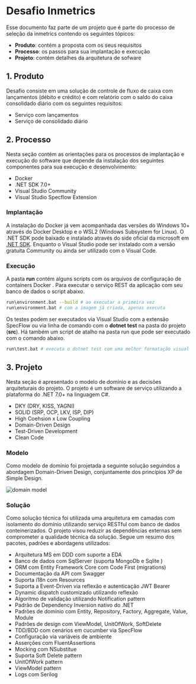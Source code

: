 # Desafio Inmetrics

Esse documento faz parte de um projeto que é parte do processo de seleção da inmetrics contendo os seguintes tópicos:

* **Produto**: contém a proposta com os seus requisitos
* **Processo**:  os passos para sua implantação e execução
* **Projeto**: contém detalhes da arquitetura de sofware

## 1. Produto

Desafio consiste em uma solução de controle de fluxo de caixa com lançamentos (débito e crédito) e com relatório com o saldo do caixa consolidado diário com os seguintes requisitos:

* Serviço com lançamentos
* Serviço de consolidado diário

## 2. Processo

Nesta seção contém as orientações para os processos de implantação e execução do software que depende da instalação dos seguintes componentes para sua execução e desenvolvimento:

* Docker
* .NET SDK 7.0+
* Visual Studio Community
* Visual Studio Specflow Extension

### Implantação

A instalação do Docker já vem acompanhada das versões do Windows 10+ através do Docker Desktop e o WSL2 (Windows Subsystem for Linux).  O .NET SDK pode baixado e instalado através do side oficial da microsoft em [.NET SDK](https://dotnet.microsoft.com/en-us/download). Enquanto o Visual Studio pode ser instalado com a versão gratuíta Community ou ainda ser utilizado com o Visual Code.

### Execução 

A pasta **run** contém alguns scripts com os arquivos de configuração de containers Docker . Para executar o serviço REST da aplicação com seu banco de dados o script abaixo.

```bash
run\environment.bat --build # ao executar a primeira vez
run\environment.bat # com a imagem já criada, apenas executa
```

Os testes podem ser executados via Visual Studio com a extensão SpecFlow ou via linha de comando com o **dotnet test** na pasta do projeto (**src**). Há também um script de atalho na pasta run que pode ser executado com o comando abaixo.

```bash
run\test.bat # executa o dotnet test com uma melhor formatação visual
```

## 3. Projeto

Nesta seção é apresentado o modelo de domínio e as decisões arquiteturais do projeto. O projeto é um software de serviço utilizando a plataforma do .NET 7.0+ na linguagem C#.

* DKY (DRY, KISS, YAGNI)
* SOLID (SRP, OCP, LKV, ISP, DIP)
* High Coehsion x Low Coupling
* Domain-Driven Design
* Test-Driven Development
* Clean Code 

### Modelo

Como modelo de domínio foi projetada a seguinte solução seguindos a abordagem Domain-Driven Design, conjuntamente dos princípios XP de Simple Design.

![domain model](../doc/domain.svg)

### Solução

Como solução técnica foi utilizada uma arquitetura em camadas com isolamento do domínio utilizando serviço RESTful com banco de dados conteinerizados. O projeto visou reduzir as dependências externas sem comprometer a qualidade técnica da solução. Segue um resumo dos pacotes, padrões e abordagens utilizados:

* Arquitetura MS em DDD com suporte a EDA
* Banco de dados com SqlServer (suporta MongoDb e Sqlite )
* ORM com Entity Framework Core com Code First (migrations)
* Documentação da API com Swagger
* Suporta i18n com Resources
* Suporta a Event-Driven via reflexão e autenticação JWT Bearer
* Dynamic dispatch customizado utilizando reflexão
* Algoritmo de validação utilizando Notification pattern
* Padrão de Dependency Inversion  nativo do .NET
* Padrões de domínio com Entity, Repository, Factory, Aggregate, Value, Module
* Padrões de design com ViewModel, UnitOfWork, SoftDelete
* TDD/BDD  com cenários em cucumber via SpecFlow
* Configuração via variáveis de ambiente
* Asserções com FluentAssertions
* Mocking com NSubstitue
* Suporta Soft Delete pattern
* UnitOfWork pattern
* ViewModel pattern
* Logs com Serilog



